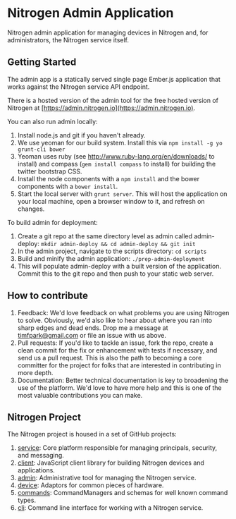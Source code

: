# Nitrogen Admin Application

Nitrogen admin application for managing devices in Nitrogen and, for administrators, the Nitrogen service itself.

## Getting Started

The admin app is a statically served single page Ember.js application that works against the Nitrogen service API endpoint.

There is a hosted version of the admin tool for the free hosted version of Nitrogen at [https://admin.nitrogen.io](https://admin.nitrogen.io).

You can also run admin locally:

1. Install node.js and git if you haven't already.
2. We use yeoman for our build system.  Install this via `npm install -g yo grunt-cli bower`
3. Yeoman uses ruby (see http://www.ruby-lang.org/en/downloads/ to install) and compass (`gem install compass` to install) for building the twitter bootstrap CSS.
3. Install the node components with a `npm install` and the bower components with a `bower install`. 
4. Start the local server with `grunt server`.   This will host the application on your local machine, open a browser window to it, and refresh on changes.

To build admin for deployment:

1. Create a git repo at the same directory level as admin called admin-deploy: `mkdir admin-deploy && cd admin-deploy && git init`
2. In the admin project, navigate to the scripts directory: `cd scripts`
3. Build and minify the admin application: `./prep-admin-deployment`
4. This will populate admin-deploy with a built version of the application.  Commit this to the git repo and then push to your static web server.

## How to contribute

1.  Feedback:  We'd love feedback on what problems you are using Nitrogen to solve.  Obviously, we'd also like to hear about where you ran into sharp edges and dead ends.   Drop me a message at [timfpark@gmail.com](mailto:timfpark@gmail.com) or file an issue with us above.
2.  Pull requests:  If you'd like to tackle an issue, fork the repo, create a clean commit for the fix or enhancement with tests if necessary, and send us a pull request. This is also the path to becoming a core committer for the project for folks that are interested in contributing in more depth.
3.  Documentation:  Better technical documentation is key to broadening the use of the platform.   We'd love to have more help and this is one of the most valuable contributions you can make.

## Nitrogen Project

The Nitrogen project is housed in a set of GitHub projects:

1. [service](https://github.com/nitrogenjs/service): Core platform responsible for managing principals, security, and messaging.
2. [client](https://github.com/nitrogenjs/client): JavaScript client library for building Nitrogen devices and applications.
3. [admin](https://github.com/nitrogenjs/admin): Administrative tool for managing the Nitrogen service.
4. [device](https://github.com/nitrogenjs/devices): Adaptors for common pieces of hardware.
5. [commands](https://github.com/nitrogenjs/commands): CommandManagers and schemas for well known command types.
6. [cli](https://github.com/nitrogenjs/cli): Command line interface for working with a Nitrogen service.